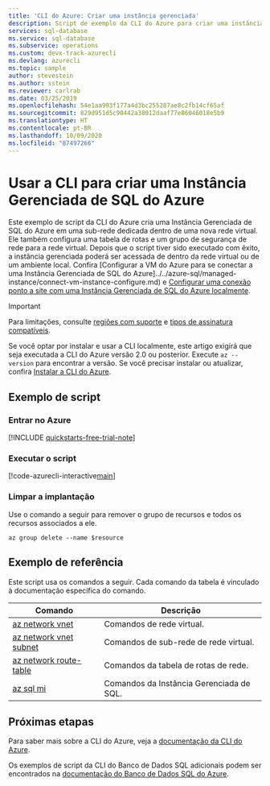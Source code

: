 ```yaml
---
title: 'CLI do Azure: Criar uma instância gerenciada'
description: Script de exemplo da CLI do Azure para criar uma instância gerenciada na Instância Gerenciada de SQL do Azure
services: sql-database
ms.service: sql-database
ms.subservice: operations
ms.custom: devx-track-azurecli
ms.devlang: azurecli
ms.topic: sample
author: stevestein
ms.author: sstein
ms.reviewer: carlrab
ms.date: 03/25/2019
ms.openlocfilehash: 54e1aa993f177a4d3bc255287ae8c2fb14cf65af
ms.sourcegitcommit: 829d951d5c90442a38012daaf77e86046018e5b9
ms.translationtype: HT
ms.contentlocale: pt-BR
ms.lasthandoff: 10/09/2020
ms.locfileid: "87497266"
---
```

# <a name="use-cli-to-create-an-azure-sql-managed-instance"></a>Usar a CLI para criar uma Instância Gerenciada de SQL do Azure

Este exemplo de script da CLI do Azure cria uma Instância Gerenciada de SQL do Azure em uma sub-rede dedicada dentro de uma nova rede virtual. Ele também configura uma tabela de rotas e um grupo de segurança de rede para a rede virtual. Depois que o script tiver sido executado com êxito, a instância gerenciada poderá ser acessada de dentro da rede virtual ou de um ambiente local. Confira [Configurar a VM do Azure para se conectar a uma Instância Gerenciada de SQL do Azure]../../azure-sql/managed-instance/connect-vm-instance-configure.md) e [Configurar uma conexão ponto a site com uma Instância Gerenciada de SQL do Azure localmente](../../azure-sql/managed-instance/point-to-site-p2s-configure.md).

> [!IMPORTANT]
> Para limitações, consulte [regiões com suporte](../../azure-sql/managed-instance/resource-limits.md#supported-regions) e [tipos de assinatura compatíveis](../../azure-sql/managed-instance/resource-limits.md#supported-subscription-types).

Se você optar por instalar e usar a CLI localmente, este artigo exigirá que seja executada a CLI do Azure versão 2.0 ou posterior. Execute `az --version` para encontrar a versão. Se você precisar instalar ou atualizar, confira [Instalar a CLI do Azure](/cli/azure/install-azure-cli).

## <a name="sample-script"></a>Exemplo de script

### <a name="sign-in-to-azure"></a>Entrar no Azure

[!INCLUDE [quickstarts-free-trial-note](../../../includes/quickstarts-free-trial-note.md)]

### <a name="run-the-script"></a>Executar o script

[!code-azurecli-interactive[main](../../../cli_scripts/sql-database/managed-instance/create-managed-instance.sh "Create managed instance")]

### <a name="clean-up-deployment"></a>Limpar a implantação

Use o comando a seguir para remover o grupo de recursos e todos os recursos associados a ele.

```azurecli-interactive
az group delete --name $resource
```

## <a name="sample-reference"></a>Exemplo de referência

Este script usa os comandos a seguir. Cada comando da tabela é vinculado à documentação específica do comando.

| Comando | Descrição |
|---|---|
| [az network vnet](/cli/azure/network/vnet) | Comandos de rede virtual. |
| [az network vnet subnet](/cli/azure/network/vnet/subnet) | Comandos de sub-rede de rede virtual. |
| [az network route-table](/cli/azure/network/route-table) | Comandos da tabela de rotas de rede. |
| [az sql mi](/cli/azure/sql/mi) | Comandos da Instância Gerenciada de SQL. |

## <a name="next-steps"></a>Próximas etapas

Para saber mais sobre a CLI do Azure, veja a [documentação da CLI do Azure](/cli/azure).

Os exemplos de script da CLI do Banco de Dados SQL adicionais podem ser encontrados na [documentação do Banco de Dados SQL do Azure](../../azure-sql/database/az-cli-script-samples-content-guide.md).
